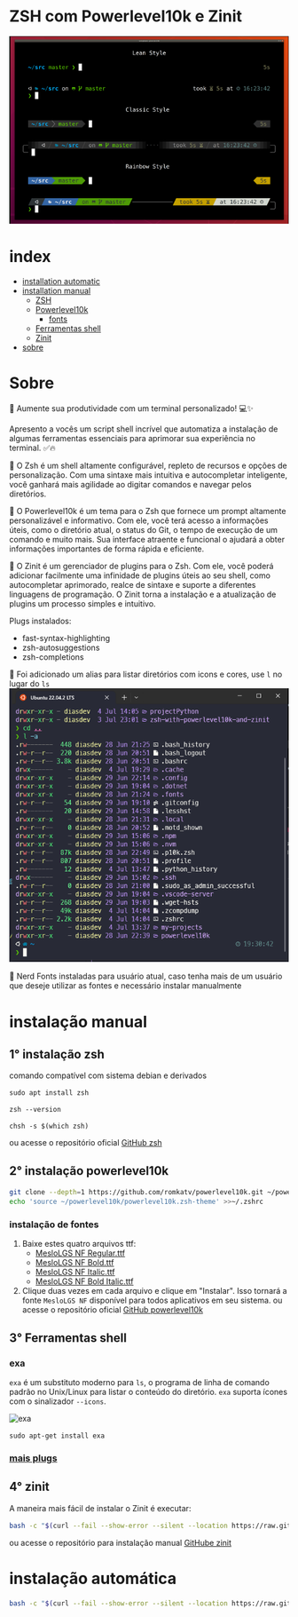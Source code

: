 # ZSH com Powerlevel10k e Zinit

![shell](/readme/home.png)

# index

- [installation automatic](#instalação-automática)
- [installation manual](#instalação-manual)
  - [ZSH](#1°-instalação-zsh)
  - [Powerlevel10k](#2°-instalação-powerlevel10k)
    - [fonts](#instalação-de-fontes)
  - [Ferramentas shell](#3°-ferramentas-shell)
  - [Zinit](#4°-zinit)
- [sobre](#sobre)

# Sobre

🚀 Aumente sua produtividade com um terminal personalizado! 💻✨

Apresento a vocês um script shell incrível que automatiza a instalação de algumas ferramentas essenciais para aprimorar sua experiência no terminal. ✅🔥

🔹 O Zsh é um shell altamente configurável, repleto de recursos e opções de personalização. Com uma sintaxe mais intuitiva e autocompletar inteligente, você ganhará mais agilidade ao digitar comandos e navegar pelos diretórios.

🔹 O Powerlevel10k é um tema para o Zsh que fornece um prompt altamente personalizável e informativo. Com ele, você terá acesso a informações úteis, como o diretório atual, o status do Git, o tempo de execução de um comando e muito mais. Sua interface atraente e funcional o ajudará a obter informações importantes de forma rápida e eficiente.

🔹 O Zinit é um gerenciador de plugins para o Zsh. Com ele, você poderá adicionar facilmente uma infinidade de plugins úteis ao seu shell, como autocompletar aprimorado, realce de sintaxe e suporte a diferentes linguagens de programação. O Zinit torna a instalação e a atualização de plugins um processo simples e intuitivo.

Plugs instalados:
  - fast-syntax-highlighting
  - zsh-autosuggestions
  - zsh-completions

🔹 Foi adicionado um alias para listar diretórios com icons e cores, use `l` no lugar do `ls`
![example ls](/readme/newls.png)

🔹 Nerd Fonts instaladas para usuário atual, caso tenha mais de um usuário que deseje utilizar as fontes e necessário instalar manualmente

# instalação manual
## 1° instalação zsh

comando compatível com sistema debian e derivados

```shell
sudo apt install zsh
```
```shell
zsh --version
```
```shell
chsh -s $(which zsh)
```

ou acesse o repositório oficial [GitHub zsh](https://github.com/ohmyzsh/ohmyzsh/wiki/Installing-ZSH)

## 2° instalação powerlevel10k

```zsh
git clone --depth=1 https://github.com/romkatv/powerlevel10k.git ~/powerlevel10k
echo 'source ~/powerlevel10k/powerlevel10k.zsh-theme' >>~/.zshrc
```

### instalação de fontes

1. Baixe estes quatro arquivos ttf:
   - [MesloLGS NF Regular.ttf](
       https://github.com/romkatv/powerlevel10k-media/raw/master/MesloLGS%20NF%20Regular.ttf)
   - [MesloLGS NF Bold.ttf](
       https://github.com/romkatv/powerlevel10k-media/raw/master/MesloLGS%20NF%20Bold.ttf)
   - [MesloLGS NF Italic.ttf](
       https://github.com/romkatv/powerlevel10k-media/raw/master/MesloLGS%20NF%20Italic.ttf)
   - [MesloLGS NF Bold Italic.ttf](
       https://github.com/romkatv/powerlevel10k-media/raw/master/MesloLGS%20NF%20Bold%20Italic.ttf)
1. Clique duas vezes em cada arquivo e clique em "Instalar". Isso tornará a fonte `MesloLGS NF` disponível para todos aplicativos em seu sistema.
ou acesse o repositório oficial [GitHub powerlevel10k](https://github.com/romkatv/powerlevel10k)

## 3° Ferramentas shell

### exa
`exa` é um substituto moderno para `ls`, o programa de linha de comando padrão no Unix/Linux para listar o conteúdo do diretório. `exa` suporta ícones com o sinalizador `--icons`.

![exa](https://user-images.githubusercontent.com/200613/90223612-aa856a00-de0e-11ea-8cec-133becefa6f2.png)

```shell
sudo apt-get install exa
```
### [mais plugs](https://zaiste.net/posts/shell-commands-rust/)

## 4° zinit

A maneira mais fácil de instalar o Zinit é executar:

```bash
bash -c "$(curl --fail --show-error --silent --location https://raw.githubusercontent.com/zdharma-continuum/zinit/HEAD/scripts/install.sh)"
```
ou acesse o repositório para instalação manual [GitHube zinit](https://github.com/zdharma-continuum/zinit)

# instalação automática

```zsh
bash -c "$(curl --fail --show-error --silent --location https://raw.githubusercontent.com/EversonDias/zsh-with-powerlevel10k-and-zinit/main/ubuntu-install.sh)"
```
